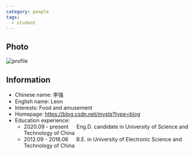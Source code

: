 ```yaml
---
category: people
tags:
  - student
---
```


## Photo

![profile](https://user-images.githubusercontent.com/116997215/199049447-31878b58-da89-412b-a5e5-6212746303bf.jpg)

## Information

- Chinese name: 李强
- English name: Leon
- Interests: Food and amusement
- Homepage: <https://blog.csdn.net/myslq?type=blog>
- Education experience:
    - 2020.09 - present  &emsp;  Eng.D. candidate in University of Science and Technology of China
    - 2012.09 - 2016.06  &emsp;  B.E. in University of Electronic Science and Technology of China
